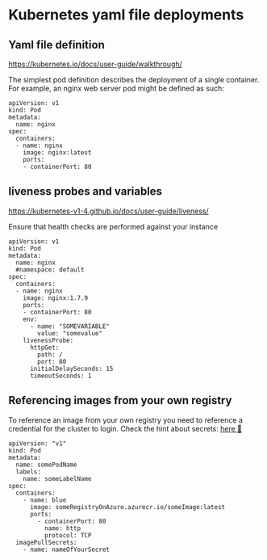 # Kubernetes yaml file deployments

## Yaml file definition
https://kubernetes.io/docs/user-guide/walkthrough/

The simplest pod definition describes the deployment of a single container. For example, an nginx web server pod might be defined as such:

```
apiVersion: v1
kind: Pod
metadata:
  name: nginx
spec:
  containers:
  - name: nginx
    image: nginx:latest
    ports:
    - containerPort: 80
```

## liveness probes and variables
https://kubernetes-v1-4.github.io/docs/user-guide/liveness/

Ensure that health checks are performed against your instance

```
apiVersion: v1
kind: Pod
metadata:
  name: nginx
  #namespace: default
spec:
  containers:
  - name: nginx
    image: nginx:1.7.9
    ports:
    - containerPort: 80
    env:       
      - name: "SOMEVARIABLE"
        value: "somevalue"
    livenessProbe:
      httpGet:
        path: /
        port: 80
      initialDelaySeconds: 15
      timeoutSeconds: 1
```

## Referencing images from your own registry

To reference an image from your own registry you need to reference a credential for the cluster to login. Check the hint about secrets: [here :blue_book:](createsecrets.md)

```
apiVersion: "v1"
kind: Pod
metadata:
  name: somePodName
  labels:
    name: someLabelName
spec:
  containers:
    - name: blue
      image: someRegistryOnAzure.azurecr.io/someImage:latest
      ports:
        - containerPort: 80
          name: http
          protocol: TCP 
  imagePullSecrets:
    - name: nameOfYourSecret

```
